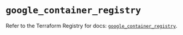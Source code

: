 # `google_container_registry`

Refer to the Terraform Registry for docs: [`google_container_registry`](https://registry.terraform.io/providers/hashicorp/google-beta/5.30.0/docs/resources/google_container_registry).
